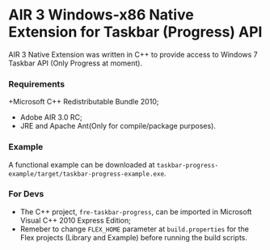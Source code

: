 # AIR 3 Windows-x86 Native Extension for Taskbar (Progress) API

AIR 3 Native Extension was written  in C++ to provide access to Windows 7 Taskbar API (Only Progress at moment).

### Requirements

+Microsoft C++ Redistributable Bundle 2010;
+ Adobe AIR 3.0 RC;
+ JRE and Apache Ant(Only for compile/package purposes).

### Example

A functional example can be downloaded at  `taskbar-progress-example/target/taskbar-progress-example.exe`.

### For Devs

+ The C++ project, `fre-taskbar-progress`, can be imported in Microsoft Visual C++ 2010 Express Edition;
+ Remeber to change `FLEX_HOME` parameter at `build.properties` for the Flex projects (Library and Example) before running the  build scripts.